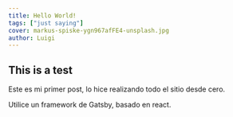 ```yaml
---
title: Hello World!
tags: ["just saying"]
cover: markus-spiske-ygn967afFE4-unsplash.jpg
author: Luigi
---
```


## This is a test

<re-img src="markus-spiske-ygn967afFE4-unsplash.jpg" title="Photo by Markus Spiske on Unsplash"></re-img>

Este es mi primer post, lo hice realizando todo el sitio desde cero.

Utilice un framework de Gatsby, basado en react.